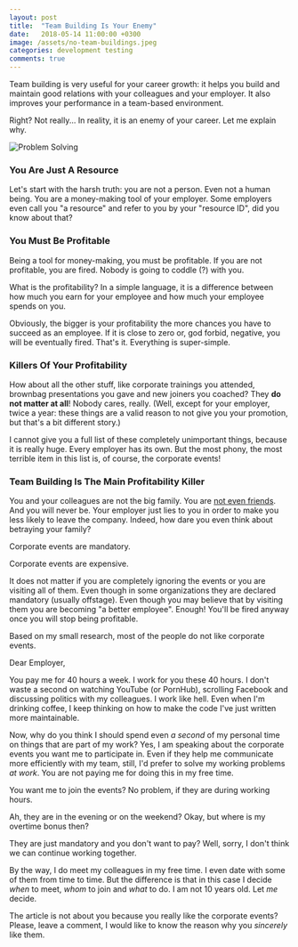 ```yaml
---
layout: post
title:  "Team Building Is Your Enemy"
date:   2018-05-14 11:00:00 +0300
image: /assets/no-team-buildings.jpeg
categories: development testing
comments: true
---
```


Team building is very useful for your career growth: it helps you build and maintain good relations with your colleagues and your employer. It also improves your performance in a team-based environment.

Right? Not really... In reality, it is an enemy of your career. Let me explain why.

<img alt="Problem Solving" src="{{ site.url }}{{ page.image }}">

### You Are Just A Resource

Let's start with the harsh truth: you are not a person. Even not a human being. You are a money-making tool of your employer. Some employers even call you "a resource" and refer to you by your "resource ID", did you know about that?

### You Must Be Profitable

Being a tool for money-making, you must be profitable. If you are not profitable, you are fired. Nobody is going to coddle (?) with you.

What is the profitability? In a simple language, it is a difference between how much you earn for your employee and how much your employee spends on you.

Obviously, the bigger is your profitability the more chances you have to succeed as an employee. If it is close to zero or, god forbid, negative, you will be eventually fired. That's it. Everything is super-simple.

### Killers Of Your Profitability

How about all the other stuff, like corporate trainings you attended, brownbag presentations you gave and new joiners you coached? They __do not matter at all__! Nobody cares, really. (Well, except for your employer, twice a year: these things are a valid reason to not give you your promotion, but that's a bit different story.)

I cannot give you a full list of these completely unimportant things, because it is really huge. Every employer has its own. But the most phony, the most terrible item in this list is, of course, the corporate events!

### Team Building Is The Main Profitability Killer

You and your colleagues are not the big family. You are [not even friends](http://theweek.com/articles/748743/coworkers-are-not-friends). And you will never be. Your employer just lies to you in order to make you less likely to leave the company. Indeed, how dare you even think about betraying your family?

Corporate events are mandatory.

Corporate events are expensive.

It does not matter if you are completely ignoring the events or you are visiting all of them. Even though in some organizations they are declared mandatory (usually offstage). Even though you may believe that by visiting them you are becoming "a better employee". Enough! You'll be fired anyway once you will stop being profitable.

Based on my small research, most of the people do not like corporate events.

Dear Employer,

You pay me for 40 hours a week. I work for you these 40 hours. I don't waste a second on watching YouTube (or PornHub), scrolling Facebook and discussing politics with my colleagues. I work like hell. Even when I'm drinking coffee, I keep thinking on how to make the code I've just written more maintainable.

Now, why do you think I should spend even _a second_ of my personal time on things that are part of my work? Yes, I am speaking about the corporate events you want me to participate in. Even if they help me communicate more efficiently with my team, still, I'd prefer to solve my working problems _at work_. You are not paying me for doing this in my free time.

You want me to join the events? No problem, if they are during working hours.

Ah, they are in the evening or on the weekend? Okay, but where is my overtime bonus then?

They are just mandatory and you don't want to pay? Well, sorry, I don't think we can continue working together.

By the way, I do meet my colleagues in my free time. I even date with some of them from time to time. But the difference is that in this case I decide _when_ to meet, _whom_ to join and _what_ to do. I am not 10 years old. Let _me_ decide.

The article is not about you because you really like the corporate events? Please, leave a comment, I would like to know the reason why you _sincerely_ like them.
